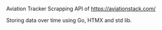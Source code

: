 Aviation Tracker
Scrapping API of https://aviationstack.com/

Storing data over time using Go, HTMX and std lib.
